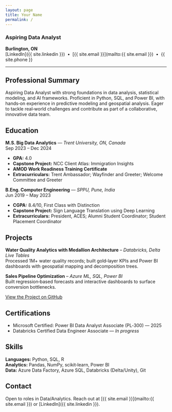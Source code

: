 ```yaml
---
layout: page
title: Your Name
permalink: /
---
```


### Aspiring Data Analyst  
**Burlington, ON**  
[LinkedIn]({{ site.linkedin }}) &nbsp;•&nbsp; [{{ site.email }}](mailto:{{ site.email }}) &nbsp;•&nbsp; {{ site.phone }}

---

## Professional Summary
Aspiring Data Analyst with strong foundations in data analysis, statistical modeling, and AI frameworks. Proficient in Python, SQL, and Power BI, with hands‑on experience in predictive modeling and geospatial analysis. Eager to tackle real‑world challenges and contribute as part of a collaborative, innovative data team.

## Education
**M.S. Big Data Analytics** — *Trent University, ON, Canada*  
Sep 2023 – Dec 2024  
- **GPA:** 4.0  
- **Capstone Project:** NCC Client Atlas: Immigration Insights  
- **AMOD Work Readiness Training Certificate**  
- **Extracurriculars:** Trent Ambassador; Wayfinder and Greeter; Welcome Committee and Greeter

**B.Eng. Computer Engineering** — *SPPU, Pune, India*  
Jun 2019 – May 2023  
- **CGPA:** 8.4/10, First Class with Distinction  
- **Capstone Project:** Sign Language Translation using Deep Learning  
- **Extracurriculars:** President, ACES; Alumni Student Coordinator; Student Placement Coordinator

## Projects
**Water Quality Analytics with Medallion Architecture** – *Databricks, Delta Live Tables*  
Processed 1M+ water quality records; built gold‑layer KPIs and Power BI dashboards with geospatial mapping and decomposition trees.

**Sales Pipeline Optimization** – *Azure ML, SQL, Power BI*  
Built regression‑based forecasts and interactive dashboards to surface conversion bottlenecks.

[View the Project on GitHub](https://github.com/your-github-username/your-repo)

## Certifications
- Microsoft Certified: Power BI Data Analyst Associate (PL‑300) — 2025  
- Databricks Certified Data Engineer Associate — *In progress*

## Skills
**Languages:** Python, SQL, R  
**Analytics:** Pandas, NumPy, scikit‑learn, Power BI  
**Data:** Azure Data Factory, Azure SQL, Databricks (Delta/Unity), Git

## Contact
Open to roles in Data/Analytics. Reach out at [{{ site.email }}](mailto:{{ site.email }}) or [LinkedIn]({{ site.linkedin }}).